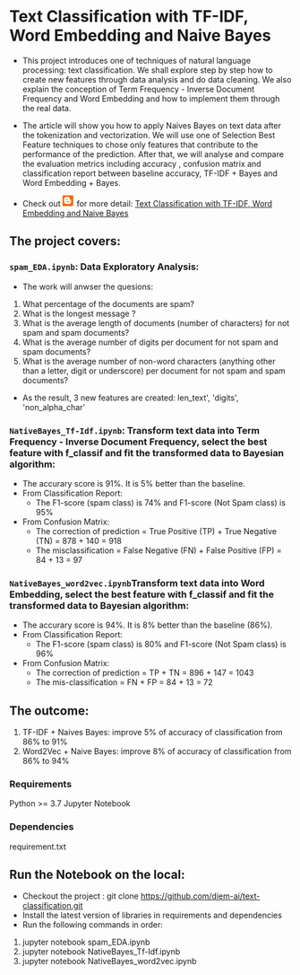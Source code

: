 # Text Classification with TF-IDF, Word Embedding and Naive Bayes

- This project introduces one of techniques of natural language processing: text classification. We shall explore step by step how to create new features through data analysis and do data cleaning. We also explain the conception of Term Frequency - Inverse Document Frequency and Word Embedding and how to implement them through the real data. 

- The article will show you how to apply Naives Bayes on text data after the tokenization and vectorization.  We will use one of Selection Best Feature techniques to chose only features that contribute to the performance of the prediction. After that, we will analyse and compare the evaluation metrics including accuracy , confusion matrix and classification report between baseline accuracy, TF-IDF + Bayes and Word Embedding + Bayes.

- Check out ![Alt Blog](/blogger.png) for more detail: [Text Classification with TF-IDF, Word Embedding and Naive Bayes](https://diem-ai.blogspot.com/2020/05/text-classification-with-tf-idf-word.html)

## The project covers:

### <code>spam_EDA.ipynb</code>: Data Exploratory Analysis: 
- The work will anwser the quesions:
1) What percentage of the documents are spam?
2) What is the longest message ?
3) What is the average length of documents (number of characters) for not spam and spam documents?
4) What is the average number of digits per document for not spam and spam documents?
5) What is the average number of non-word characters (anything other than a letter, digit or underscore) per document for not spam and spam documents?
- As the result, 3 new features are created: len_text', 'digits', 'non_alpha_char'

### <code>NativeBayes_Tf-Idf.ipynb</code>: Transform text data into Term Frequency - Inverse Document Frequency, select the best feature with f_classif and fit the transformed data to Bayesian algorithm: 
- The accurary score is 91%. It is 5% better than the baseline.
- From Classification Report:
  - The F1-score (spam class) is 74% and F1-score (Not Spam class) is 95%
- From Confusion Matrix:
  - The correction of prediction = True Positive (TP) + True Negative (TN) = 878 + 140 = 918
  - The misclassification = False Negative (FN) + False Positive (FP) = 84 + 13 = 97

### <code>NativeBayes_word2vec.ipynb</code>Transform text data into Word Embedding, select the best feature with f_classif and fit the transformed data to Bayesian algorithm: 
- The accurary score is 94%. It is 8% better than the baseline (86%).
- From Classification Report:
  - The F1-score (spam class) is 80% and F1-score (Not Spam class) is 96%
- From Confusion Matrix:
  - The correction of prediction = TP + TN = 896 + 147 = 1043
  - The mis-classification = FN + FP = 84 + 13 = 72

## The outcome:
1) TF-IDF + Naives Bayes: improve 5% of accuracy of classification from 86% to 91%
2) Word2Vec + Naive Bayes: improve 8% of accuracy of classification from 86% to 94%

### Requirements
Python >= 3.7
Jupyter Notebook

### Dependencies
requirement.txt

## Run the Notebook on the local:
- Checkout the project : git clone https://github.com/diem-ai/text-classification.git
- Install the latest version of libraries in requirements and dependencies
- Run the following commands in order:
1) jupyter notebook spam_EDA.ipynb
2) jupyter notebook NativeBayes_Tf-Idf.ipynb
3) jupyter notebook NativeBayes_word2vec.ipynb



